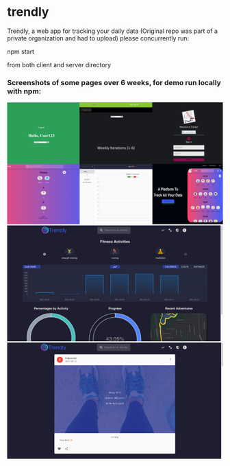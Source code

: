 # trendly
Trendly, a web app for tracking your daily data (Original repo was part of a private organization and had to upload)
please concurrently run: 

npm start 

from both client and server directory
### Screenshots of some pages over 6 weeks, for demo run locally with npm:


<img src="./4.jpg" > 

<img src="./1.png" >

<img src="./2.png" >
